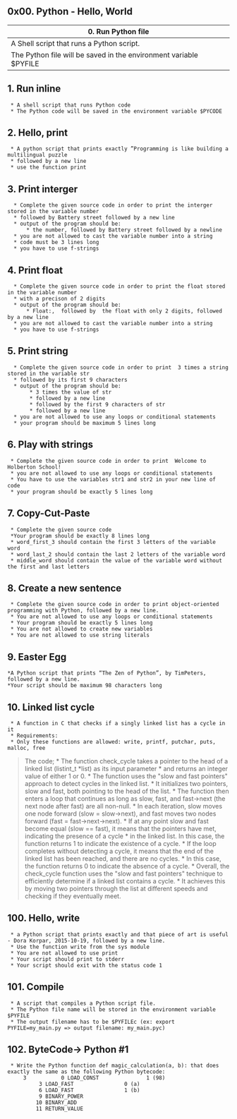 ## 0x00. Python - Hello, World

| 0. Run Python file          |
| ------------------- |
|A Shell script that runs a Python script.|
|The Python file will be saved in the environment variable $PYFILE |

## 1. Run inline
     * A shell script that runs Python code
     * The Python code will be saved in the environment variable $PYCODE

## 2. Hello, print
     * A python script that prints exactly ”Programming is like building a multilingual puzzle
     * followed by a new line
     * use the function print

## 3. Print interger
      * Complete the given source code in order to print the interger stored in the variable number
      * followed by Battery street followed by a new line
      * output of the program should be:
          * the number, followed by Battery street followed by a newline
      * you are not allowed to cast the variable number into a string
      * code must be 3 lines long
      * you have to use f-strings

## 4. Print float
      * Complete the given source code in order to print the float stored in the variable number
      * with a precison of 2 digits
      * output of the program should be:
          * Float:,  followed by  the float with only 2 digits, followed by a new line
      * you are not allowed to cast the variable number into a string
      * you have to use f-strings

## 5. Print string
      * Complete the given source code in order to print  3 times a string stored in the variable str
      * followed by its first 9 characters
      * output of the program should be:
           * 3 times the value of str
           * followed by a new line
           * followed by the first 9 characters of str
           * followed by a new line
      * you are not allowed to use any loops or conditional statements
      * your program should be maximum 5 lines long

## 6. Play with strings
     * Complete the given source code in order to print  Welcome to Holberton School!  
     * you are not allowed to use any loops or conditional statements
     * You have to use the variables str1 and str2 in your new line of code
     * your program should be exactly 5 lines long

## 7. Copy-Cut-Paste
     * Complete the given source code 
     *Your program should be exactly 8 lines long
     * word_first_3 should contain the first 3 letters of the variable word
     * word_last_2 should contain the last 2 letters of the variable word
     * middle_word should contain the value of the variable word without the first and last letters

## 8. Create a new sentence
     * Complete the given source code in order to print object-oriented programming with Python, followed by a new line.
     * You are not allowed to use any loops or conditional statements
     * Your program should be exactly 5 lines long
     * You are not allowed to create new variables
     * You are not allowed to use string literals

## 9. Easter Egg
    *A Python script that prints “The Zen of Python”, by TimPeters, followed by a new line.
    *Your script should be maximum 98 characters long  

## 10. Linked list cycle
     * A function in C that checks if a singly linked list has a cycle in it
     * Requirements: 
     * Only these functions are allowed: write, printf, putchar, puts, malloc, free
> The code;
     * The function check_cycle takes a pointer to the head of a linked list (listint_t *list) as its input parameter 
     * and returns an integer value of either 1 or 0.
     * The function uses the "slow and fast pointers" approach to detect cycles in the linked list.
     * It initializes two pointers, slow and fast, both pointing to the head of the list.
     * The function then enters a loop that continues as long as slow, fast, and fast->next (the next node after fast) are all non-null. 
     * In each iteration, slow moves one node forward (slow = slow->next), and fast moves two nodes forward (fast = fast->next->next).
     * If at any point slow and fast become equal (slow == fast), it means that the pointers have met, indicating the presence of a cycle 
     * in the linked list. In this case, the function returns 1 to indicate the existence of a cycle.
     * If the loop completes without detecting a cycle, it means that the end of the linked list has been reached, and there are no cycles. 
     * In this case, the function returns 0 to indicate the absence of a cycle.
     * Overall, the check_cycle function uses the "slow and fast pointers" technique to efficiently determine if a linked list contains a cycle. 
     * It achieves this by moving two pointers through the list at different speeds and checking if they eventually meet.

## 100. Hello, write
     * a Python script that prints exactly and that piece of art is useful - Dora Korpar, 2015-10-19, followed by a new line.
     * Use the function write from the sys module
     * You are not allowed to use print
     * Your script should print to stderr
     * Your script should exit with the status code 1

## 101. Compile
     * A script that compiles a Python script file.
     * The Python file name will be stored in the environment variable $PYFILE
     * The output filename has to be $PYFILEc (ex: export PYFILE=my_main.py => output filename: my_main.pyc)

## 102. ByteCode-> Python #1
     * Write the Python function def magic_calculation(a, b): that does exactly the same as the following Python bytecode:
		 3           0 LOAD_CONST               1 (98)
              3 LOAD_FAST                0 (a)
              6 LOAD_FAST                1 (b)
              9 BINARY_POWER
             10 BINARY_ADD
             11 RETURN_VALUE

